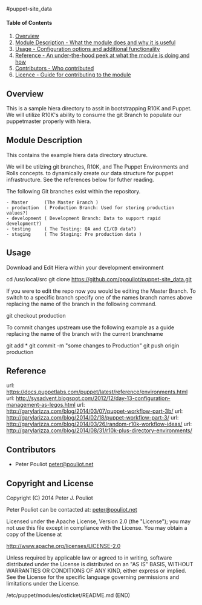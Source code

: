 #puppet-site_data

#### Table of Contents

1. [Overview](#overview)
2. [Module Description - What the module does and why it is useful](#module-description)
4. [Usage - Configuration options and additional functionality](#usage)
5. [Reference - An under-the-hood peek at what the module is doing and how](#reference)
5. [Contributors - Who contributed](#contributors)
6. [Licence - Guide for contributing to the module](#development)

## Overview

This is a sample hiera directory to assit in bootstrapping R10K and Puppet.
We will utilize R10K's ability to consume the git Branch to populate our
puppetmaster properly with hiera.


## Module Description

This contains the example hiera data directory structure.

We will be utilzing git branches, R10K, and The Puppet Environments and Rolls concepts.
to dynamically create our data structure for puppet infrastructure.
See the references below for futher reading.  

The following Git branches exist within the repository.

    - Master      (The Master Branch )
    - production  ( Production Branch: Used for storing production values?)
    - development ( Development Branch: Data to support rapid development?)
    - testing     ( The Testing: QA and CI/CD data?)
    - staging     ( The Staging: Pre production data )


## Usage

Download and Edit Hiera within your development environment

  cd /usr/local/src
  git clone https://github.com/ppouliot/puppet-site_data.git

If you were to edit the repo now you would be editing the Master Branch.
To switch to a specific branch specify one of the names branch names above
replacing the name of the branch in the following command.

  git checkout production

To commit changes upstream use the following example as a guide replacing the name of the branch with the current branchname 

  git add *
  git commit -m "some changes to Production"
  git push origin production






## Reference

  url: https://docs.puppetlabs.com/puppet/latest/reference/environments.html
  url: http://sysadvent.blogspot.com/2012/12/day-13-configuration-management-as-legos.html
  url: http://garylarizza.com/blog/2014/03/07/puppet-workflow-part-3b/
  url: http://garylarizza.com/blog/2014/02/18/puppet-workflow-part-3/
  url: http://garylarizza.com/blog/2014/03/26/random-r10k-workflow-ideas/
  url: http://garylarizza.com/blog/2014/08/31/r10k-plus-directory-environments/

   
## Contributors

 * Peter Pouliot <peter@pouliot.net>

## Copyright and License

Copyright (C) 2014 Peter J. Pouliot

Peter Pouliot can be contacted at: peter@pouliot.net

Licensed under the Apache License, Version 2.0 (the "License");
you may not use this file except in compliance with the License.
You may obtain a copy of the License at

  http://www.apache.org/licenses/LICENSE-2.0

Unless required by applicable law or agreed to in writing, software
distributed under the License is distributed on an "AS IS" BASIS,
WITHOUT WARRANTIES OR CONDITIONS OF ANY KIND, either express or implied.
See the License for the specific language governing permissions and
limitations under the License.

/etc/puppet/modules/osticket/README.md (END)
